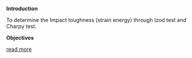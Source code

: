 **Introduction**

 To determine the Impact toughness (strain energy) through Izod test and Charpy test. 

**Objectives**

<a href="docs/Exp-5-Impact-test.pdf">read more</a>

